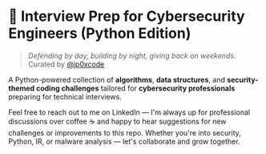 # 🧠 Interview Prep for Cybersecurity Engineers (Python Edition)

> _Defending by day, building by night, giving back on weekends._  
> Curated by [@jp0xcode](https://github.com/jp0xcode)


A Python-powered collection of **algorithms**, **data structures**, and **security-themed coding challenges** tailored for **cybersecurity professionals** preparing for technical interviews.

Feel free to reach out to me on LinkedIn — I'm always up for professional discussions over coffee ☕
and happy to hear suggestions for new challenges or improvements to this repo.
Whether you're into security, Python, IR, or malware analysis — let's collaborate and grow together.
